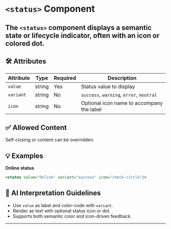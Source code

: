 # `<status>` Component

The `<status>` component displays a semantic state or lifecycle indicator, often with an icon or colored dot.
---

## 🛠 Attributes
| Attribute | Type | Required | Description |
|-----------|------|----------|-------------|
| `value` | string | Yes | Status value to display |
| `variant` | string | No | `success`, `warning`, `error`, `neutral` |
| `icon` | string | No | Optional icon name to accompany the label |

## ✅ Allowed Content
Self-closing or content can be overridden.

## 💡 Examples
**Online status**
```xml
<status value="Online" variant="success" icon="check-circle"/>
```

## 🧩 AI Interpretation Guidelines
- Use `value` as label and color-code with `variant`.
- Render as text with optional status icon or dot.
- Supports both semantic color and icon-driven feedback.
---